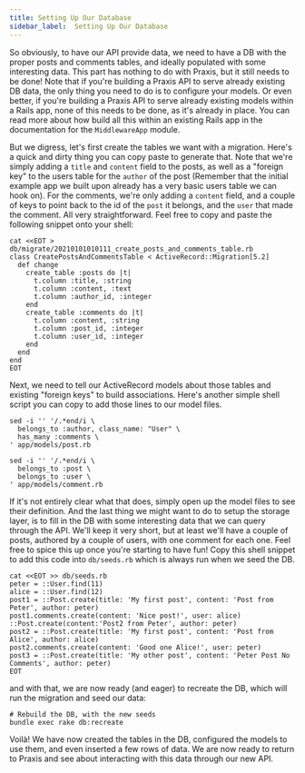 ```yaml
---
title: Setting Up Our Database
sidebar_label:  Setting Up Our Database
---
```


So obviously, to have our API provide data, we need to have a DB with the proper posts and comments tables, and ideally populated with some interesting data. This part has nothing to do with Praxis, but it still needs to be done! Note that if you're building a Praxis API to serve already existing DB data, the only thing you need to do is to configure your models. Or even better, if you're building a Praxis API to serve already existing models within a Rails app, none of this needs to be done, as it's already in place. You can read more about how build all this within an existing Rails app in the documentation for the  `MiddlewareApp` module.

But we digress, let's first create the tables we want with a migration. Here's a quick and dirty thing you can copy paste to generate that. Note that we're simply adding a `title` and `content` field to the posts, as well as a "foreign key" to the users table for the `author` of the post (Remember that the initial example app we built upon already has a very basic users table we can hook on). For the comments, we're only adding a `content` field, and a couple of keys to point back to the id of the `post` it belongs, and the `user` that made the comment. All very straightforward. Feel free to copy and paste the following snippet onto your shell:

```shell title="Create an ActiveRecord migration for posts and comments"
cat <<EOT > db/migrate/20210101010111_create_posts_and_comments_table.rb
class CreatePostsAndCommentsTable < ActiveRecord::Migration[5.2]
  def change
    create_table :posts do |t|
      t.column :title, :string
      t.column :content, :text
      t.column :author_id, :integer
    end
    create_table :comments do |t|
      t.column :content, :string
      t.column :post_id, :integer
      t.column :user_id, :integer
    end
  end
end
EOT
```

Next, we need to tell our ActiveRecord models about those tables and existing "foreign keys" to build associations. Here's another simple shell script you can copy to add those lines to our model files.

```shell title="Define the associations to the Post and Comment models"
sed -i '' '/.*end/i \
  belongs_to :author, class_name: "User" \
  has_many :comments \
' app/models/post.rb

sed -i '' '/.*end/i \
  belongs_to :post \
  belongs_to :user \
' app/models/comment.rb
```

If it's not entirely clear what that does, simply open up the model files to see their definition. And the last thing we might want to do to setup the storage layer, is to fill in the DB with some interesting data that we can query through the API. We'll keep it very short, but at least we'll have a couple of posts, authored by a couple of users, with one comment for each one. Feel free to spice this up once you're starting to have fun! Copy this shell snippet to add this code into `db/seeds.rb` which is always run when we seed the DB.

```shell title="Create some useful data when seeding the DB"
cat <<EOT >> db/seeds.rb
peter = ::User.find(11)
alice = ::User.find(12)
post1 = ::Post.create(title: 'My first post', content: 'Post from Peter', author: peter)
post1.comments.create(content: 'Nice post!', user: alice)
::Post.create(content:'Post2 from Peter', author: peter)
post2 = ::Post.create(title: 'My first post', content: 'Post from Alice', author: alice)
post2.comments.create(content: 'Good one Alice!', user: peter)
post3 = ::Post.create(title: 'My other post', content: 'Peter Post No Comments', author: peter)
EOT
```

and with that, we are now ready (and eager) to recreate the DB, which will run the migration and seed our data:

```shell
# Rebuild the DB, with the new seeds
bundle exec rake db:recreate
```

Voilà! We have now created the tables in the DB, configured the models to use them, and even inserted a few rows of data. We are now ready to return to Praxis and see about interacting with this data through our new API.


